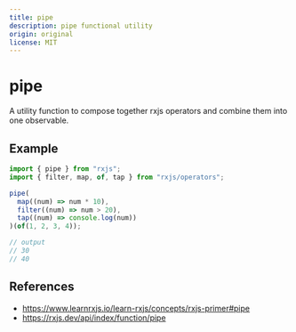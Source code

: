 ```yaml
---
title: pipe
description: pipe functional utility
origin: original
license: MIT
---
```


# pipe

A utility function to compose together rxjs operators and combine them into one observable.

## Example

```js
import { pipe } from "rxjs";
import { filter, map, of, tap } from "rxjs/operators";

pipe(
  map((num) => num * 10),
  filter((num) => num > 20),
  tap((num) => console.log(num))
)(of(1, 2, 3, 4));

// output
// 30
// 40
```

## References

- https://www.learnrxjs.io/learn-rxjs/concepts/rxjs-primer#pipe
- https://rxjs.dev/api/index/function/pipe

